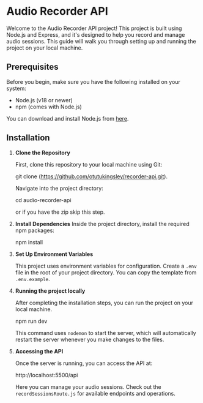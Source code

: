# Audio Recorder API

Welcome to the Audio Recorder API project! This project is built using Node.js and Express, and it's designed to help you record and manage audio sessions. This guide will walk you through setting up and running the project on your local machine.

## Prerequisites

Before you begin, make sure you have the following installed on your system:

- Node.js (v18 or newer)
- npm (comes with Node.js)

You can download and install Node.js from [here](https://nodejs.org/).

## Installation

1. **Clone the Repository**

   First, clone this repository to your local machine using Git:

   git clone (https://github.com/otutukingsley/recorder-api.git).

   Navigate into the project directory:

   cd audio-recorder-api

   or if you have the zip skip this step.

2. **Install Dependencies**
    Inside the project directory, install the required npm packages:

    npm install

3. **Set Up Environment Variables**

    This project uses environment variables for configuration. Create a `.env` file in the root of your project directory. You can copy the template from `.env.example`.

4. **Running the project locally**

    After completing the installation steps, you can run the project on your local machine.

    npm run dev

    This command uses `nodemon` to start the server, which will automatically restart the server whenever you make changes to the files.

5. **Accessing the API**

    Once the server is running, you can access the API at:

    http://localhost:5500/api 

    Here you can manage your audio sessions. Check out the `recordSessionsRoute.js` for available endpoints and operations.